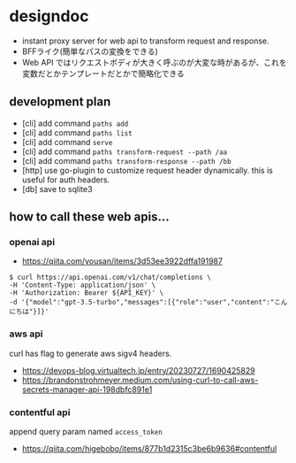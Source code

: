 # designdoc
- instant proxy server for web api to transform request and response.
- BFFライク(簡単なパスの変換をできる)
- Web API ではリクエストボディが大きく呼ぶのが大変な時があるが、これを変数だとかテンプレートだとかで簡略化できる

## development plan
- [cli] add command `paths add`
- [cli] add command `paths list`
- [cli] add command `serve`
- [cli] add command `paths transform-request --path /aa`
- [cli] add command `paths transform-response --path /bb`
- [http] use go-plugin to customize request header dynamically. this is useful for auth headers.
- [db] save to sqlite3

## how to call these web apis... 
### openai api
- https://qiita.com/yousan/items/3d53ee3922dffa191987
```console
$ curl https://api.openai.com/v1/chat/completions \
-H 'Content-Type: application/json' \
-H 'Authorization: Bearer ${API_KEY}' \
-d '{"model":"gpt-3.5-turbo","messages":[{"role":"user","content":"こんにちは"}]}'
```

### aws api
curl has flag to generate aws sigv4 headers.
- https://devops-blog.virtualtech.jp/entry/20230727/1690425829
- https://brandonstrohmeyer.medium.com/using-curl-to-call-aws-secrets-manager-api-198dbfc891e1

### contentful api
append query param named `access_token` 
- https://qiita.com/higebobo/items/877b1d2315c3be6b9636#contentful
